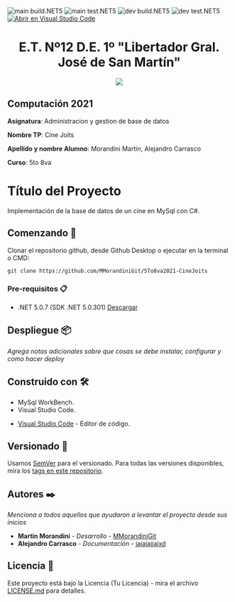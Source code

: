 ![main build.NET5](https://github.com/MMorandiniGit/5To8va2021-CineJoits/workflows/main-build.NET5/badge.svg?branch=main) ![main test.NET5](https://github.com/MMorandiniGit/5To8va2021-CineJoits/workflows/main-test.NET5/badge.svg?branch=main)
![dev build.NET5](https://github.com/MMorandiniGit/5To8va2021-CineJoits/workflows/dev-build.NET5/badge.svg?branch=dev) ![dev test.NET5](https://github.com/MMorandiniGit/5To8va2021-CineJoits/workflows/dev-test.NET5/badge.svg?branch=dev)
[![Abrir en Visual Studio Code](https://open.vscode.dev/badges/open-in-vscode.svg)](https://open.vscode.dev/MMorandiniGit/5To8va2021-CineJoits)

<h1 align="center">E.T. Nº12 D.E. 1º "Libertador Gral. José de San Martín"</h1>
<p align="center">
  <img src="https://et12.edu.ar/imgs/et12.png">
</p>

## Computación 2021

**Asignatura**: Administracion y gestion de base de datos

**Nombre TP**: Cine Joits

**Apellido y nombre Alumno**: Morandini Martin, Alejandro Carrasco

**Curso**: 5to 8va

# Título del Proyecto

Implementación de la base de datos de un cine en MySql con C#. 

## Comenzando 🚀

Clonar el repositorio github, desde Github Desktop o ejecutar en la terminal o CMD:
```
git clone https://github.com/MMorandiniGit/5To8va2021-CineJoits
```

### Pre-requisitos 📋

- .NET 5.0.7 (SDK .NET 5.0.301) [Descargar](https://dotnet.microsoft.com/download/dotnet/5.0)

## Despliegue 📦

_Agrega notas adicionales sobre que cosas se debe instalar, configurar y como hacer deploy_

## Construido con 🛠️

- MySql WorkBench.
- Visual Studio Code.

* [Visual Studio Code](https://code.visualstudio.com/#alt-downloads) - Editor de código.

## Versionado 📌

Usamos [SemVer](http://semver.org/) para el versionado. Para todas las versiones disponibles, mira los [tags en este repositorio](https://github.com/MMorandiniGit/5To8va2021-CineJoits/tags).

## Autores ✒️

_Menciona a todos aquellos que ayudaron a levantar el proyecto desde sus inicios_

* **Martin Morandini** - *Desarrollo* - [MMorandiniGit](https://github.com/MMorandiniGit)
* **Alejandro Carrasco** - *Documentación* - [jajajajjajxd](https://github.com/jajajajjajxd)

## Licencia 📄

Este proyecto está bajo la Licencia (Tu Licencia) - mira el archivo [LICENSE.md](LICENSE.md) para detalles.
